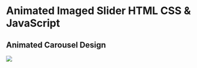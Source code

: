 # Animated Imaged Slider HTML CSS & JavaScript 
## Animated Carousel Design

<img src="./image/Image Slider using HTML CSS and JavaScript.png">